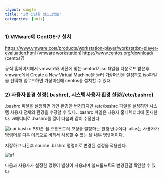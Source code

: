 ```yaml
---
layout: single
title: "1장 간단한 쉘스크립트"
categories: [unix]
---
```


### 1) VMware에 CentOS-7 설치
https://www.vmware.com/products/workstation-player/workstation-player-evaluation.html (vmware workstation)
https://www.centos.org/download/ (centos7)

공식 홈페이지에서 vmware와 버전에 맞는 centod7 iso 파일을 다운로드 받은후 vmware에서 Create a New Virtual Machine을 눌러 가상머신을 설정하고
iso파일을 선택해 업로드하면 가상머신에 centos를 설치할 수 있다.


### 2) 사용자 환경 설정(.bashrc), 시스템 사용자 환경 설정(/etc/bashrc) 
.bashrc 파일을 설정하면 개인 환경만 변경되지만 /etc/bashrc 파일을 설정하면 시스템 사용자 전체의 환경을 수정할 수 있다.
.bashrc 파일은 사용자 홈디렉터리에 존재한다. vi에디터로 .bashrc를 열어 다음과 같이 수정한다

![cat bashrc](https://github.com/hyunchan123/hyunchan123.github.io/assets/48408195/2b046749-6aaf-4cc0-977c-10cebba5bd3a)
PS1은 쉘 프롬프트의 모양을 결정하는 환경 변수이다. alias는 사용자가 명령어를 다른 이름으로 바꿔서 사용할 수 있는 쉘 내부 명령어이다.

저장하고 나온후 source .bashrc 명령어로 변경된 설정을 적용한다. 

![af](https://github.com/hyunchan123/hyunchan123.github.io/assets/48408195/399a6516-1787-4e39-bb7b-418e2622443c)

다음과 사용자가 설정한 명령어 별칭이 사용되며 쉘프롬프트도 변경된걸 확인할 수 있다.



